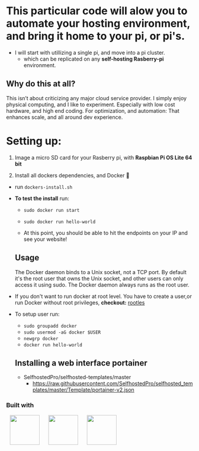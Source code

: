 # This particular code will alow you to automate your hosting environment, and bring it home to your pi, or pi's.

- I will start with utillizing a single pi, and move into a pi cluster.
  - which can be replicated on any **self-hosting Rasberry-pi** environment.

## Why do this at all?

This isn’t about criticizing any major cloud service provider. I simply enjoy physical computing, and I like to experiment. Especially with low cost hardware, and high end coding. For optimization, and automation: That enhances scale, and all around dev experience.

# Setting up:

1. Image a micro SD card for your Rasberry pi, with **Raspbian Pi OS Lite 64 bit**

2. Install all dockers dependencies, and Docker 🐳

- run `dockers-install.sh`

- **To test the install** run:

  - `sudo docker run start`
  - `sudo docker run hello-world`

  - At this point, you should be able to hit the endpoints on your IP and see your website!

  ## Usage

  The Docker daemon binds to a Unix socket, not a TCP port. By default it's the root user that owns the Unix socket, and other users can only access it using sudo. The Docker daemon always runs as the root user.

- If you don't want to run docker at root level. You have to create a user,or run Docker without root privileges, **checkout:** [rootles](https://docs.docker.com/engine/security/rootless/)
- To setup user run:

  - `sudo groupadd docker`
  - `sudo usermod -aG docker $USER`
  - `newgrp docker`
  - `docker run hello-world`

  ## Installing a web interface **portainer**

  - SelfhostedPro/selfhosted-templates/master
    - https://raw.githubusercontent.com/SelfhostedPro/selfhosted_templates/master/Template/portainer-v2.json

### Built with

   <p>
    <img src="https://cdn.jsdelivr.net/gh/devicons/devicon@latest/icons/bash/bash-plain.svg" height="80" width="80" hspace="10px"/>
    <img src="https://cdn.jsdelivr.net/gh/devicons/devicon@latest/icons/docker/docker-original.svg" height="80" width="80" hspace="10px" />
    <img src="https://cdn.jsdelivr.net/gh/devicons/devicon@latest/icons/raspberrypi/raspberrypi-original.svg" height="80" width="80" hspace="10px" />
           
   </p>

